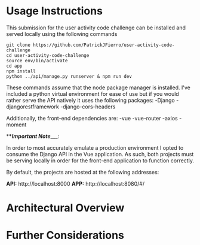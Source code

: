 # Usage Instructions

This submission for the user activity code challenge can be installed and served locally using the following commands

```
git clone https://github.com/PatrickJFierro/user-activity-code-challenge
cd user-activity-code-challenge
source env/bin/activate
cd app
npm install
python ../api/manage.py runserver & npm run dev
```

These commands assume that the node package manager is installed. I've included a python virtual environment for ease
of use but if you would rather serve the API natively it uses the following packages:
-Django
-djangorestframework
-django-cors-headers

Additionally, the front-end dependencies are:
-vue
-vue-router
-axios
-moment

*__**Important Note*_____:

In order to most accurately emulate a production environment I opted to consume the Django API in the Vue application.
As such, both projects must be serving locally in order for the front-end application to function correctly.

By default, the projects are hosted at the following addresses:

__API:__ http://localhost:8000
__APP:__ http://localhost:8080/#/

# Architectural Overview

# Further Considerations
